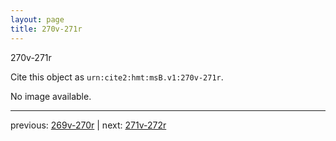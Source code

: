 ```yaml
---
layout: page
title: 270v-271r
---
```


270v-271r

Cite this object as `urn:cite2:hmt:msB.v1:270v-271r`.

No image available. 



---

previous: [269v-270r](../269v-270r/) | next: [271v-272r](../271v-272r/)